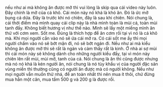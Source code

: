 nếu như ai mà không ăn được mỡ thì vui lòng là skip qua cái video này luôn. Đây chính là mỡ của cá khô. Cái món này nó khá là khó ăn. Đó là ức mỡ bụng cá dứa. Đây là trước khi nó chiên, đây là sau khi chiên. Nói chung là, cái thời điểm mà mình quay cái clip này là nhà mình toàn là mùi cá, toàn mùi tanh đấy. Không biết hương vị như thế nào. Mình sẽ lấy một miếng mình ăn thử với cơm xem. Sốt me. Đúng là thích hợp để ăn cơm rồi tại vì nó là cá khô mà. Khi mọi người cắn vào nó sẽ ứa cái mỡ ra. Có cái sốt me ấy thì mọi người chấm vào nó sẽ bớt mặn đi, nó sẽ bớt ngán đi. Nếu như ai mà kiểu không ăn được mỡ thì sẽ rất là ngán và cảm thấy rất là kinh. Ở nhà ai sợ mùi thì cái món này sẽ không dành cho những người kiểu đấy, tại vì món này chiên lên rất mùi, mùi mỡ, tanh của cá. Nói chung là ăn thì cũng được nhưng mà nó nó khá là kén người ăn, nói chung là nó tùy khẩu vị của người đặc sản vùng miền thì thường cũng có người ăn được mà có người không. Nếu như mọi người vẫn muốn thử nhá, để an toàn nhất thì nên mua ít thôi, chứ đừng mua hẳn một cân, mua tầm 500 g và 200 g là được rồi.